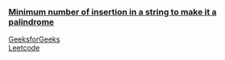### [Minimum number of insertion in a string to make it a palindrome](https://www.youtube.com/watch?v=AEcRW4ylm_c&list=PL_z_8CaSLPWekqhdCPmFohncHwz8TY2Go&index=32&t=3s)   
[GeeksforGeeks](https://www.geeksforgeeks.org/minimum-insertions-to-form-a-palindrome-dp-28/)   
[Leetcode](https://leetcode.com/problems/minimum-insertion-steps-to-make-a-string-palindrome/)   
